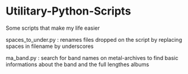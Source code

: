 # Utilitary-Python-Scripts
Some scripts that make my life easier



spaces_to_under.py :
renames files dropped on the script by replacing spaces in filename by underscores

ma_band.py :
search for band names on metal-archives to find basic informations about the band and the full lengthes albums
